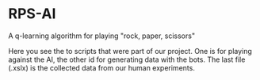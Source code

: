 # RPS-AI
A q-learning algorithm for playing "rock, paper, scissors"

Here you see the to scripts that were part of our project. One is for playing against the AI, the other id for generating data with the bots. 
The last file (.xslx) is the collected data from our human experiments.

